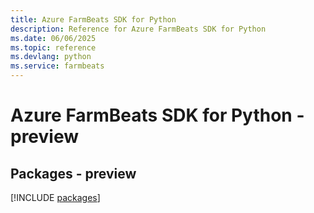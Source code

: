 ```yaml
---
title: Azure FarmBeats SDK for Python
description: Reference for Azure FarmBeats SDK for Python
ms.date: 06/06/2025
ms.topic: reference
ms.devlang: python
ms.service: farmbeats
---
```

# Azure FarmBeats SDK for Python - preview
## Packages - preview
[!INCLUDE [packages](farmbeats-index.md)]